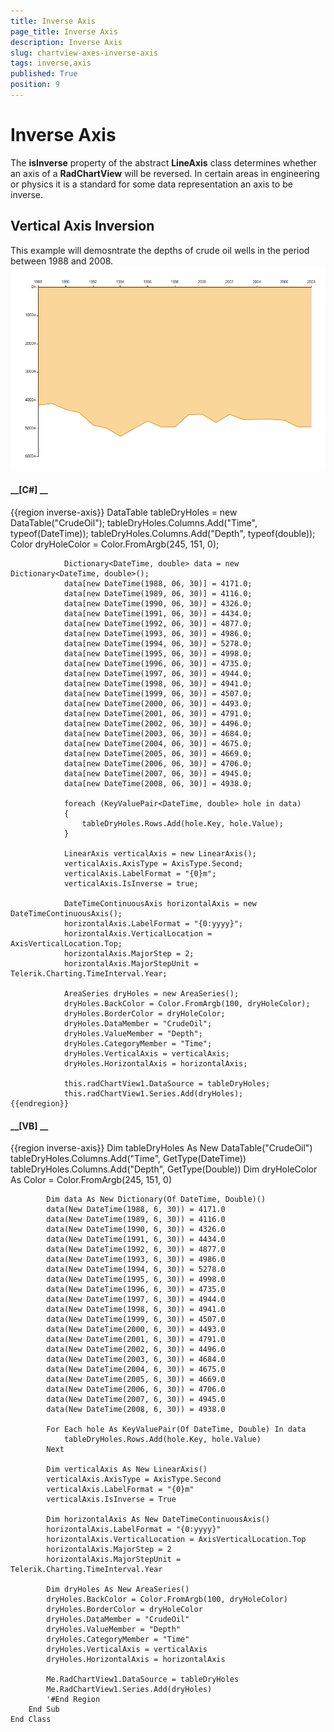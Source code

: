 ```yaml
---
title: Inverse Axis
page_title: Inverse Axis
description: Inverse Axis
slug: chartview-axes-inverse-axis
tags: inverse,axis
published: True
position: 9
---
```


# Inverse Axis



The __isInverse__ property of the abstract __LineAxis__ class determines whether an axis
        of a __RadChartView__ will be reversed. In certain areas in engineering or physics it is a standard for some data representation an axis to 
        be inverse. 
      

## Vertical Axis Inversion

This example will demosntrate the depths of crude oil wells in the period between 1988 and 2008.![chartview-axes-inverse-axis 001](images/chartview-axes-inverse-axis001.png)

#### __[C#] __

{{region inverse-axis}}
	            DataTable tableDryHoles = new DataTable("CrudeOil");
	            tableDryHoles.Columns.Add("Time", typeof(DateTime));
	            tableDryHoles.Columns.Add("Depth", typeof(double));
	            Color dryHoleColor = Color.FromArgb(245, 151, 0);
	
	            Dictionary<DateTime, double> data = new Dictionary<DateTime, double>();
	            data[new DateTime(1988, 06, 30)] = 4171.0;
	            data[new DateTime(1989, 06, 30)] = 4116.0;
	            data[new DateTime(1990, 06, 30)] = 4326.0;
	            data[new DateTime(1991, 06, 30)] = 4434.0;
	            data[new DateTime(1992, 06, 30)] = 4877.0;
	            data[new DateTime(1993, 06, 30)] = 4986.0;
	            data[new DateTime(1994, 06, 30)] = 5278.0;
	            data[new DateTime(1995, 06, 30)] = 4998.0;
	            data[new DateTime(1996, 06, 30)] = 4735.0;
	            data[new DateTime(1997, 06, 30)] = 4944.0;
	            data[new DateTime(1998, 06, 30)] = 4941.0;
	            data[new DateTime(1999, 06, 30)] = 4507.0;
	            data[new DateTime(2000, 06, 30)] = 4493.0;
	            data[new DateTime(2001, 06, 30)] = 4791.0;
	            data[new DateTime(2002, 06, 30)] = 4496.0;
	            data[new DateTime(2003, 06, 30)] = 4684.0;
	            data[new DateTime(2004, 06, 30)] = 4675.0;
	            data[new DateTime(2005, 06, 30)] = 4669.0;
	            data[new DateTime(2006, 06, 30)] = 4706.0;
	            data[new DateTime(2007, 06, 30)] = 4945.0;
	            data[new DateTime(2008, 06, 30)] = 4938.0;
	
	            foreach (KeyValuePair<DateTime, double> hole in data)
	            {
	                tableDryHoles.Rows.Add(hole.Key, hole.Value);
	            }
	
	            LinearAxis verticalAxis = new LinearAxis();
	            verticalAxis.AxisType = AxisType.Second;
	            verticalAxis.LabelFormat = "{0}m";
	            verticalAxis.IsInverse = true;
	
	            DateTimeContinuousAxis horizontalAxis = new DateTimeContinuousAxis();
	            horizontalAxis.LabelFormat = "{0:yyyy}";
	            horizontalAxis.VerticalLocation = AxisVerticalLocation.Top;
	            horizontalAxis.MajorStep = 2;
	            horizontalAxis.MajorStepUnit = Telerik.Charting.TimeInterval.Year;
	
	            AreaSeries dryHoles = new AreaSeries();
	            dryHoles.BackColor = Color.FromArgb(100, dryHoleColor);
	            dryHoles.BorderColor = dryHoleColor;
	            dryHoles.DataMember = "CrudeOil";
	            dryHoles.ValueMember = "Depth";
	            dryHoles.CategoryMember = "Time";
	            dryHoles.VerticalAxis = verticalAxis;
	            dryHoles.HorizontalAxis = horizontalAxis;
	
	            this.radChartView1.DataSource = tableDryHoles;
	            this.radChartView1.Series.Add(dryHoles);
	{{endregion}}



#### __[VB] __

{{region inverse-axis}}
	        Dim tableDryHoles As New DataTable("CrudeOil")
	        tableDryHoles.Columns.Add("Time", GetType(DateTime))
	        tableDryHoles.Columns.Add("Depth", GetType(Double))
	        Dim dryHoleColor As Color = Color.FromArgb(245, 151, 0)
	
	        Dim data As New Dictionary(Of DateTime, Double)()
	        data(New DateTime(1988, 6, 30)) = 4171.0
	        data(New DateTime(1989, 6, 30)) = 4116.0
	        data(New DateTime(1990, 6, 30)) = 4326.0
	        data(New DateTime(1991, 6, 30)) = 4434.0
	        data(New DateTime(1992, 6, 30)) = 4877.0
	        data(New DateTime(1993, 6, 30)) = 4986.0
	        data(New DateTime(1994, 6, 30)) = 5278.0
	        data(New DateTime(1995, 6, 30)) = 4998.0
	        data(New DateTime(1996, 6, 30)) = 4735.0
	        data(New DateTime(1997, 6, 30)) = 4944.0
	        data(New DateTime(1998, 6, 30)) = 4941.0
	        data(New DateTime(1999, 6, 30)) = 4507.0
	        data(New DateTime(2000, 6, 30)) = 4493.0
	        data(New DateTime(2001, 6, 30)) = 4791.0
	        data(New DateTime(2002, 6, 30)) = 4496.0
	        data(New DateTime(2003, 6, 30)) = 4684.0
	        data(New DateTime(2004, 6, 30)) = 4675.0
	        data(New DateTime(2005, 6, 30)) = 4669.0
	        data(New DateTime(2006, 6, 30)) = 4706.0
	        data(New DateTime(2007, 6, 30)) = 4945.0
	        data(New DateTime(2008, 6, 30)) = 4938.0
	
	        For Each hole As KeyValuePair(Of DateTime, Double) In data
	            tableDryHoles.Rows.Add(hole.Key, hole.Value)
	        Next
	
	        Dim verticalAxis As New LinearAxis()
	        verticalAxis.AxisType = AxisType.Second
	        verticalAxis.LabelFormat = "{0}m"
	        verticalAxis.IsInverse = True
	
	        Dim horizontalAxis As New DateTimeContinuousAxis()
	        horizontalAxis.LabelFormat = "{0:yyyy}"
	        horizontalAxis.VerticalLocation = AxisVerticalLocation.Top
	        horizontalAxis.MajorStep = 2
	        horizontalAxis.MajorStepUnit = Telerik.Charting.TimeInterval.Year
	
	        Dim dryHoles As New AreaSeries()
	        dryHoles.BackColor = Color.FromArgb(100, dryHoleColor)
	        dryHoles.BorderColor = dryHoleColor
	        dryHoles.DataMember = "CrudeOil"
	        dryHoles.ValueMember = "Depth"
	        dryHoles.CategoryMember = "Time"
	        dryHoles.VerticalAxis = verticalAxis
	        dryHoles.HorizontalAxis = horizontalAxis
	
	        Me.RadChartView1.DataSource = tableDryHoles
	        Me.RadChartView1.Series.Add(dryHoles)
	        '#End Region
	    End Sub
	End Class


